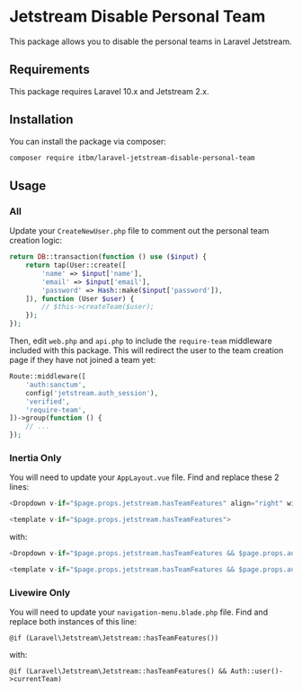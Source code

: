 # Jetstream Disable Personal Team

This package allows you to disable the personal teams in Laravel Jetstream.

## Requirements

This package requires Laravel 10.x and Jetstream 2.x.

## Installation

You can install the package via composer:

```bash
composer require itbm/laravel-jetstream-disable-personal-team
```

## Usage

### All

Update your `CreateNewUser.php` file to comment out the personal team creation logic:

```php
return DB::transaction(function () use ($input) {
    return tap(User::create([
        'name' => $input['name'],
        'email' => $input['email'],
        'password' => Hash::make($input['password']),
    ]), function (User $user) {
        // $this->createTeam($user);
    });
});
```

Then, edit `web.php` and `api.php` to include the `require-team` middleware included with this package. This will redirect the user to the team creation page if they have not joined a team yet:

```php
Route::middleware([
    'auth:sanctum',
    config('jetstream.auth_session'),
    'verified',
    'require-team',
])->group(function () {
    // ...
});
```

### Inertia Only

You will need to update your `AppLayout.vue` file. Find and replace these 2 lines:

```javascript
<Dropdown v-if="$page.props.jetstream.hasTeamFeatures" align="right" width="60">

<template v-if="$page.props.jetstream.hasTeamFeatures">
```
with:

```javascript
<Dropdown v-if="$page.props.jetstream.hasTeamFeatures && $page.props.auth.user.current_team" align="right" width="60">

<template v-if="$page.props.jetstream.hasTeamFeatures && $page.props.auth.user.current_team">
```

### Livewire Only

You will need to update your `navigation-menu.blade.php` file. Find and replace both instances of this line:

```blade
@if (Laravel\Jetstream\Jetstream::hasTeamFeatures())
```
with:
```blade  
@if (Laravel\Jetstream\Jetstream::hasTeamFeatures() && Auth::user()->currentTeam)
```
